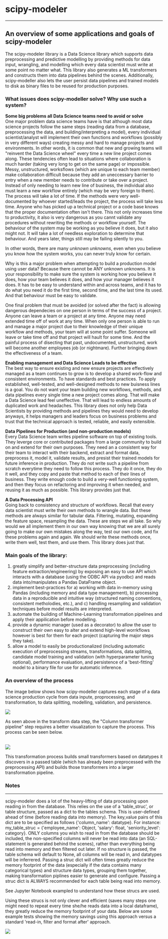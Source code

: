 # scipy-modeler  
--- 
An overview of some applications and goals of scipy-modeler
---
The scipy-modeler library is a Data Science library which supports data preprocessing and predictive modelling by providing methods for data input, wrangling, and modelling which every data scientist must write at some point no matter what. This library also generates a ML transformers and constructs them into data pipelines behind the scenes. Additionally, scipy-modeller also lets the user persist data pipelines and trained models to disk as binary files to be reused for production purposes.   
  
### What issues does scipy-modeller solve? Why use such a system?  

**Some big problems all Data Science teams need to avoid or solve**  
One major problem data science teams have is that although most data science projects follow the same steps (reading data from a database, preprocessing the data, and building/interpreting a model), every individual scientist/analyst will implement their own functions and workflows (possibly in very different ways) creating messy and hard to manage projects and environments. In other words, it is common that new and growing teams will "reinvent the Data Science wheel" every time a new line project comes along. These tendencies often lead to situations where collaboration is much harder (taking very long to get on the same page) or impossible. Messy, unstructured, worksflows (which are unique to each team member) make collaboration difficult because they add an uneccessary barrier to entry when a new member needs to contribute or take over a project. Instead of only needing to learn  new line of business, the individual also must learn a new workflow entirely (which may be very foreign to them). The process will take a lot of time. If the methods were very well-documented by whoever started/leads the project, the process will take less time. Anyone who has picked up a technical project or a code base knows that the proper documentation often isn't there. This not only increases time to productivity, it also is very dangerous as you cannt validate any procedures without rewriting the methods or workflow yourself. The behaviour of the system may be working as you believe it does, but it also might not. It will take a lot of needless exploration to determine that behaviour. And years later, things still may be failing silently to you.  

In other words, there are many *unknown unknowns*, even when you believe you know how the system works, you can never truly know for certain.  

Why is this a major problem when attempting to build a production model using user data? Because there cannot be ANY unknown unknowns. It is your responsibility to make sure the system is working how you believe it does, how your team believes it does, and how your manager believes it does. It has to be easy to understand within and across teams, and it has to do what you need it do the first time, second time, and the last time its used. And that behaviour must be easy to validate.   

One final problem that must be avoided (or solved after the fact) is allowing dangerous dependecies on one person in terms of the success of a project. Anyone can leave a team or a project at any time. Anyone may need extended time off of work at any time. When only one person is able to run and manage a major project due to their knowledge of their unique workflow and methods, your team will at some point suffer. Someone will leave or take time off and that project will hault for some time. And the painful process of disecting that past, undocumented, unstructured, work will become another employees job (or nightmare). Further bringing down the effectiveness of a team.

**Enabling management and Data Science Leads to be effective**  
The best way to ensure existing and new ensure projects are effectively managed as a team continues to grow is to develop a shared work-flow and consistent environments. To have standards and best practices. To apply established, well-tested, and well-designed methods to new buisness lines is a goal. You do not want your team building new workflows, methods, and data pipelines every single time a new project comes along. That will make a Data Science lead feel uneffective. That will lead to endless amounts of duplicated work and headaches. This library does not only help Data Scientists by providing methods and pipelines they would need to develop anyways, it helps managers and leaders focus on business problems and trust that the technical approach is tested, reliable, and easily extensible.  

**Data Pipelines for Production (and non-production models)**  
Every Data Science team writes pipeline software on top of existing tools. They leverge core or contributed packages from a large community to build on and extend for their own purposes. They need an a consistent way for their team to interact with their backend, extract and format data, preprocess it, model it, validate results, and presist their trained models for future inference in production. They do not write such a pipeline from scratch everytime they need to follow this process. They do it once, they do it well, and they copy and paste that method to each of their lines of business. They write enough code to build a very-well functioning system, and then they focus on refactoring and improving it when needed, and reusing it as much as possible. This library provides just that.

**A Data Processing API**  
Going back to consistency and structure of workflows. Recall that every data scientist must write their own methods to wrangle data. But these methods are always similar for tabular data. Filtering, mutating, expanding the feature space, resampling the data. These are steps we all take. So why would we all implement them in our own way knowing that we are all surely going to make our own mistakes along the way, test our own code, and fix these problems again and again. We should write these methods once, write them well, test them, and use them. This library does just that.
  
  
### Main goals of the library:  
1) greatly simplify and better-structure data preprocessing (including feature extraction/engineering) by exposing an easy to use API which interacts with a database (using the ODBC API via pyodbc) and reads data into/manipulates a Pandas DataFrame object.     
2) implement best-practices for a) working with data in-memory using Pandas (including memory and data type management), b) processing data in a reproducible and intuitive way (structured naming conventions, consistent metholodies, etc.), and c) handling resampling and validation techniques before model results are interpreted.    
3) automate the building of Machine-Learning transformation pipelines and apply their appilication before modelling.    
4) provide a dynamic manager (used as a decorator) to allow the user to construct their own easy to alter and extend high-level worrkflows  however is best for them for each project (capturing the major steps they take).   
5) allow a model to easily be productionalized (including automatic execution of preprocessing streams, transformations, data splitting, candidate model training and validation (with hyperparameter tuning optional), performance evaluation, and persistence of a 'best-fitting' model to a binary file for use for automatic inference.   


### An overview of the process  

The image below shows how scipy-modeller captures each stage of a data science production cycle from data inpute, proprocessing, and transformation, to data splitting, modelling, validation, and persistence. 

![](rmpics/2020-01-09-13-15-30.png)
<br/>  

As seen above in the transform data step, the "Column transformer pipeline" step requires a better visualization to capture the process. This process can be seen below.   
<br/>  

![](rmpics/2020-01-09-13-18-44.png)  

This transformation process builds small transformers based on datatypes it discovers in a passed table (which has already been preprocessed with the preprocessing API) and builds those transformers into a larger transformation pipeline.  


### Notes  
--- 
scipy-modeler does a lot of the heavy-lifting of data processing upon reading in from the database. This relies on the use of a 'table_struc', or table structure, passed as a dict to the tables schema. This is user-defined ahead of time (before reading data into memory). The key,value pairs of this dict are to be specified as follows {'column_name': datatype}. For instance: my_table_struc = {'employee_name': Object, 'salary': float, 'seniority_level': category}. ONLY columns you wish to read in from the database should be included, the non-specified columns will never be read into data (an SQL-statement is generated behind the scenes), rather than everything being read into memory and then filtered out later. If no structure is passed, the table schema will default to None, all columns will be read in, and datatypes will be inferrered. Passing a struc dict will often times greatly reduce the memory footprint of the data (especially if the data contains many categorical types) and structure data types, grouping them together, making transformation piplines easier to generate and configure. Passing a struc dict is ALWAYS recommended for each table being read into memory.  

See Jupyter Notebook exampled to understand how these strucs are used.  

Using these strucs is not only clever and efficient (saves many steps one might need to repeat every time she/he reads data into a local dataframe), they greatly reduce the memory footprint of your data.  Below are some example tests showing the memory savings using this approach versus a standard 'read-in, filter and format after' approach.  

![](rmpics/2020-01-15-10-48-51.png)



